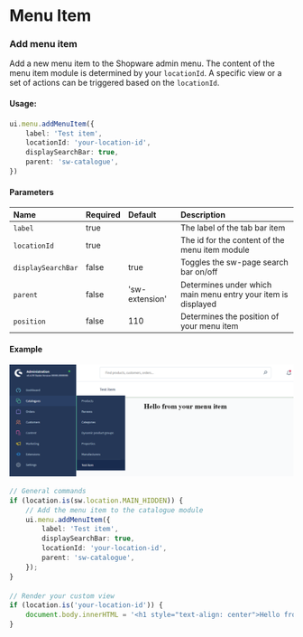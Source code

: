 # Menu Item

### Add menu item
Add a new menu item to the Shopware admin menu. The content of the menu item module is determined by your `locationId`. 
A specific view or a set of actions can be triggered based on the `locationId`.

#### Usage:  
```ts
ui.menu.addMenuItem({
    label: 'Test item',
    locationId: 'your-location-id',
    displaySearchBar: true,
    parent: 'sw-catalogue',
})
```

#### Parameters
| Name                 | Required | Default        | Description                                                   |
| :------------------- | :------- | :------------- | :------------------------------------------------------------ |
| `label`              | true     |                | The label of the tab bar item                                 |
| `locationId`         | true     |                | The id for the content of the menu item module                |
| `displaySearchBar`   | false    | true           | Toggles the sw-page search bar on/off                         |
| `parent`             | false    | 'sw-extension' | Determines under which main menu entry your item is displayed |
| `position`           | false    | 110            | Determines the position of your menu item                     |

#### Example
![Menu item example](./assets/add-menu-item-example.png)
```ts
// General commands
if (location.is(sw.location.MAIN_HIDDEN)) {
    // Add the menu item to the catalogue module
    ui.menu.addMenuItem({
        label: 'Test item',
        displaySearchBar: true,
        locationId: 'your-location-id',
        parent: 'sw-catalogue',
    });
}

// Render your custom view
if (location.is('your-location-id')) {
    document.body.innerHTML = '<h1 style="text-align: center">Hello from your menu item</h1>';
}
```